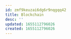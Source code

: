 ```yaml
---
id: zmf9keuzai6dg6r9nqgqq42
title: Blockchain
desc: ''
updated: 1655112796026
created: 1655112796026
---
```


